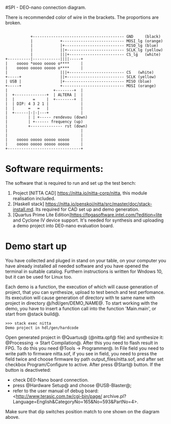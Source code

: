#SPI - DEO-nano сonnection diagram.

There is recommended color of wire in the brackets. The proportions are broken.

```

           +---------------------------------------- GND     (black)
           |            +--------------------------- MOSI_lg (orange)
           |            |+-------------------------- MISO_lg (blue)
           |            ||+------------------------- SCLK_lg (yellow)          
           |            |||+------------------------ CS_lg   (white)
+----------|------------||||-----+
|    ooooo *oooo ooooo o****     |
|    ooooo ooooo ooooo o****     |
|                       |||+------------------------ CS   (white)
+-----+                 ||+------------------------- SCLK (yellow)
| USB |                 |+-------------------------- MISO (blue)
+-----+                 +--------------------------- MOSI (orange)
|                    +--------+  |
|  +--------------+  | ALTERA |  |
|  |        =     |  +--------+  |
|  | DIP: 4 3 2 1 |              |
|  |      =   =   |              |
|  +------|-|-|---+              |
|         | | +----- rendevou (down)
|         | +------ frequency (up)
|         +-------------- rst (down)
|                                |
|                                |
|    ooooo ooooo ooooo ooooo     |
|    ooooo ooooo ooooo ooooo     |
+--------------------------------+
```

# Software requirments:

The software that is required to run and set up the test bench:

1. Project [NITTA CAD] <https://nitta.io/nitta-corp/nitta>, this module realisation included.
2. [Haskell stack] <https://nitta.io/penskoi/nitta/src/master/doc/stack-install.md>. 
Its required for CAD set up and demo generation.
3. [Quartus Prime Lite Edition]<https://fpgasoftware.intel.com/?edition=lite> and Cyclone IV device
   support. It's needed for synthesis and uploading a demo project into DE0-nano evaluation board.

# Demo start up

You have collected and pluged in stand on your table, on your computer you have already installed 
all needed software and you have opened the terminal in suitable catalog. Furthern instructions 
is written for Wndows 10, but it can be used for Linux too. 

Each demo is a function, the execution of which will cause generation of project, that you 
can synthesize, upload to test bench and test perfomance. Its execution will cause generation 
of directory with te same name with project in directory @/hdl/gen/DEMO_NAME@.
To start working with the demo, you have to insert a function call into the function 'Main.main', 
or start from @stack build@.
```
>>> stack exec nitta
Demo project in hdl/gen/hardcode
```
Open generated project in @Quartus@ (@nitta.qpf@ file) and synthesize it: @Processing ->
Start Compilation@. After this you need to flash result in FPG. To do this you need @Tools -> Programmer@. In File field you need to write path to firmware nitta.sof, if you see <none> in field, you need to press the field twice and choose firmware by path output_files/nitta.sof, and after set checkbox Program/Configure to active. 
After press @Start@ button. If the button is deactiveted:

- check DE0-Nano board connection.
- press @Hardware Setup@ and choose @USB-Blaster@;
- refer to the user manual of debug board:
<http://www.terasic.com.tw/cgi-bin/page/
archive.pl?Language=English&CategoryNo=165&No=593&PartNo=4>.

Make sure that dip switches position match to one shown on the diagram above.